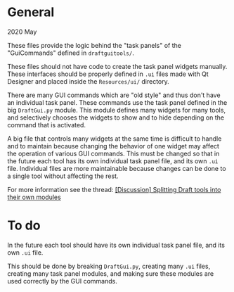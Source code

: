 # General

2020 May

These files provide the logic behind the "task panels" of the "GuiCommands"
defined in `draftguitools/`.

These files should not have code to create the task panel widgets manually.
These interfaces should be properly defined in `.ui` files
made with Qt Designer and placed inside the `Resources/ui/` directory.

There are many GUI commands which are "old style" and thus don't have
an individual task panel. These commands use the task panel defined
in the big `DraftGui.py` module. This module defines many widgets
for many tools, and selectively chooses the widgets to show and to hide
depending on the command that is activated.

A big file that controls many widgets at the same time is difficult
to handle and to maintain because changing the behavior of one widget
may affect the operation of various GUI commands.
This must be changed so that in the future each tool has its own
individual task panel file, and its own `.ui` file.
Individual files are more maintainable because changes can be done
to a single tool without affecting the rest.

For more information see the thread:
[[Discussion] Splitting Draft tools into their own modules](https://forum.freecadweb.org/viewtopic.php?f=23&t=38593&start=10#p341298)

# To do

In the future each tool should have its own individual task panel file,
and its own `.ui` file.

This should be done by breaking `DraftGui.py`, creating many `.ui` files,
creating many task panel modules, and making sure these modules
are used correctly by the GUI commands.

